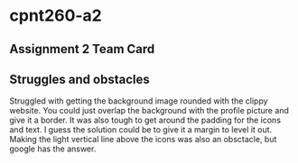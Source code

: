# cpnt260-a2 

## Assignment 2 Team Card

## Struggles and obstacles
Struggled with getting the background image rounded with the clippy website. You could just overlap the background with the profile picture and give it a border. It was also tough to get around the padding for the icons and text. I guess the solution could be to give it a margin to level it out. Making the light vertical line above the icons was also an obsctacle, but google has the answer. 


